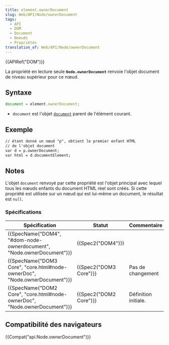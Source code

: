 ```yaml
---
title: element.ownerDocument
slug: Web/API/Node/ownerDocument
tags:
  - API
  - DOM
  - Document
  - Noeuds
  - Propriétés
translation_of: Web/API/Node/ownerDocument
---
```

{{APIRef("DOM")}}

La propriété en lecture seule **`Node.ownerDocument`** renvoie l'objet document de niveau supérieur pour ce nœud.

## Syntaxe

```js
document = element.ownerDocument;
```

- `document` est l'objet [`document`](/fr/docs/Web/API/document) parent de l'élément courant.

## Exemple

```html
// étant donné un nœud "p", obtient le premier enfant HTML
// de l'objet document
var d = p.ownerDocument;
var html = d.documentElement;
```

## Notes

L'objet `document` renvoyé par cette propriété est l'objet principal avec lequel tous les nœuds enfants du document HTML réel sont créés. Si cette propriété est utilisée sur un nœud qui est lui-même un document, le résultat est `null`.

### Spécifications

| Spécification                                                                                        | Statut                       | Commentaire          |
| ---------------------------------------------------------------------------------------------------- | ---------------------------- | -------------------- |
| {{SpecName("DOM4", "#dom-node-ownerdocument", "Node.ownerDocument")}}         | {{Spec2("DOM4")}}     |                      |
| {{SpecName("DOM3 Core", "core.html#node-ownerDoc", "Node.ownerDocument")}} | {{Spec2("DOM3 Core")}} | Pas de changement    |
| {{SpecName("DOM2 Core", "core.html#node-ownerDoc", "Node.ownerDocument")}} | {{Spec2("DOM2 Core")}} | Définition initiale. |

## Compatibilité des navigateurs

{{Compat("api.Node.ownerDocument")}}
